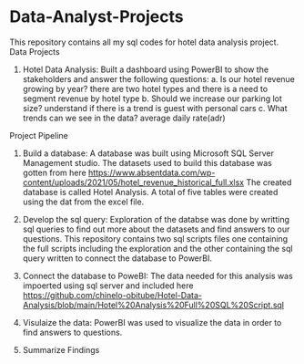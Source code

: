 # Data-Analyst-Projects
This repository contains all my sql codes for hotel data analysis project.
Data Projects 
1. Hotel Data Analysis: Built a dashboard using PowerBI to  show the stakeholders and answer the following questions:
a. Is our hotel revenue growing by year? there are two hotel types and there is a need to segment revenue by hotel type
b. Should we increase our parking lot size? understand if there is a trend is guest with personal cars
c. What trends can we see in the data? average daily rate(adr)

Project Pipeline 
1. Build a database: A database was built using Microsoft SQL Server Management studio. 
   The datasets used to build this database was gotten from here https://www.absentdata.com/wp-content/uploads/2021/05/hotel_revenue_historical_full.xlsx
   The created database is called Hotel Analysis. A total of five tables were created using the dat from the excel file.
   
2. Develop the sql query: Exploration of the databse was done by writting sql queries to find out more about the datasets and find answers to our questions. This repository contains two sql scripts files one containing the full scripts including the exploration and the other containing the sql query written to connect the database to PowerBI.

3. Connect the database to PoweBI: The data needed for this analysis was impoerted using sql server and included here https://github.com/chinelo-obitube/Hotel-Data-Analysis/blob/main/Hotel%20Analysis%20Full%20SQL%20Script.sql

4. Visulaize the data: PowerBI was used to visualize the data in order to find answers to questions.

5. Summarize Findings
